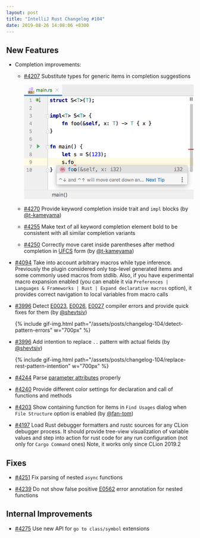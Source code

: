 ```yaml
---
layout: post
title: "IntelliJ Rust Changelog #104"
date: 2019-08-26 14:08:06 +0300
---
```



## New Features

* Completion improvements:
  * [#4207] Substitute types for generic items in completion suggestions

    <img src="/assets/posts/changelog-104/type-substitution-in-completion-items.png" width="700px"/>

  * [#4270] Provide keyword completion inside trait and `impl` blocks (by [@t-kameyama])
  * [#4255] Make text of all keyword completion element bold to be consistent with all similar completion variants
  * [#4250] Correctly move caret inside parentheses after method completion in [UFCS](https://github.com/rust-lang/rfcs/blob/master/text/0132-ufcs.md) form (by [@t-kameyama])

* [#4094] Take into account arbitrary macros while type inference.
Previously the plugin considered only top-level generated items and some commonly used macros from stdlib.
Also, if you have experimental macro expansion enabled (you can enable it via `Preferences | Languages & Frameworks | Rust | Expand declarative macros` option),
it provides correct navigation to local variables from macro calls

* [#3996] Detect [E0023](https://doc.rust-lang.org/error-index.html#E0023),
[E0026](https://doc.rust-lang.org/error-index.html#E0026),
[E0027](https://doc.rust-lang.org/error-index.html#E0027) compiler errors and provide quick fixes for them (by [@shevtsiv])

  {% include gif-img.html path="/assets/posts/changelog-104/detect-pattern-errors" w="700px" %}

* [#3996] Add intention to replace `..` pattern with actual fields (by [@shevtsiv])

  {% include gif-img.html path="/assets/posts/changelog-104/replace-rest-pattern-intention" w="700px" %}

* [#4244] Parse [parameter attributes](https://github.com/rust-lang/rfcs/blob/master/text/2565-formal-function-parameter-attributes.md) properly

* [#4240] Provide different color settings for declaration and call of functions and methods

* [#4203] Show containing function for items in `Find Usages` dialog when `File Structure` option is enabled (by [@fan-tom])

* [#4197] Load Rust debugger formatters and rustc sources for any CLion debugger process.
It should provide tree-view visualization of variable values and step into action for rust code for any run configuration (not only for `Cargo Command` ones)
Note, it works only since CLion 2019.2

## Fixes

* [#4251] Fix parsing of nested `async` functions

* [#4239] Do not show false positive [E0562](https://doc.rust-lang.org/error-index.html#E0562) error annotation for nested functions

## Internal Improvements

* [#4275] Use new API for `go to class/symbol` extensions



[@fan-tom]: https://github.com/fan-tom
[@shevtsiv]: https://github.com/shevtsiv
[@t-kameyama]: https://github.com/t-kameyama



[#3996]: https://github.com/intellij-rust/intellij-rust/pull/3996
[#4094]: https://github.com/intellij-rust/intellij-rust/pull/4094
[#4197]: https://github.com/intellij-rust/intellij-rust/pull/4197
[#4203]: https://github.com/intellij-rust/intellij-rust/pull/4203
[#4207]: https://github.com/intellij-rust/intellij-rust/pull/4207
[#4239]: https://github.com/intellij-rust/intellij-rust/pull/4239
[#4240]: https://github.com/intellij-rust/intellij-rust/pull/4240
[#4244]: https://github.com/intellij-rust/intellij-rust/pull/4244
[#4250]: https://github.com/intellij-rust/intellij-rust/pull/4250
[#4251]: https://github.com/intellij-rust/intellij-rust/pull/4251
[#4255]: https://github.com/intellij-rust/intellij-rust/pull/4255
[#4270]: https://github.com/intellij-rust/intellij-rust/pull/4270
[#4275]: https://github.com/intellij-rust/intellij-rust/pull/4275

